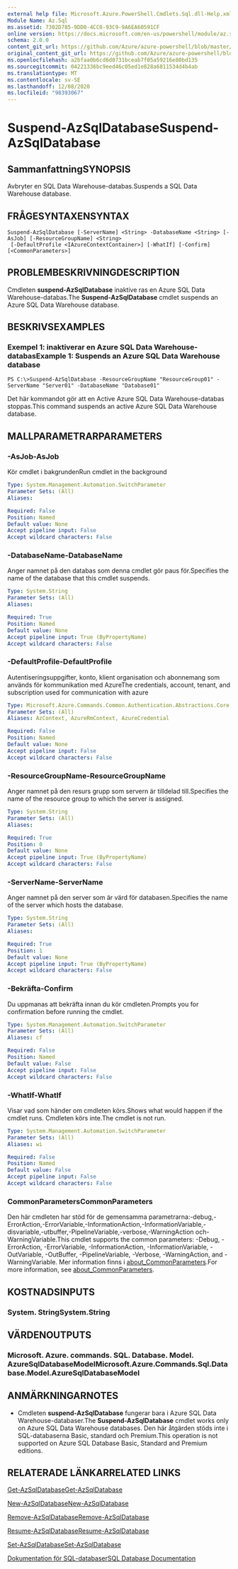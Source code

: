 ```yaml
---
external help file: Microsoft.Azure.PowerShell.Cmdlets.Sql.dll-Help.xml
Module Name: Az.Sql
ms.assetid: 7302D785-9DD0-4CC0-93C9-9A6EA60591CF
online version: https://docs.microsoft.com/en-us/powershell/module/az.sql/suspend-azsqldatabase
schema: 2.0.0
content_git_url: https://github.com/Azure/azure-powershell/blob/master/src/Sql/Sql/help/Suspend-AzSqlDatabase.md
original_content_git_url: https://github.com/Azure/azure-powershell/blob/master/src/Sql/Sql/help/Suspend-AzSqlDatabase.md
ms.openlocfilehash: a2bfaa0b6cd6d0731bceab7f05a59216e80bd135
ms.sourcegitcommit: 04221336bc9eed46c05ed1e828a6811534d4b4ab
ms.translationtype: MT
ms.contentlocale: sv-SE
ms.lasthandoff: 12/08/2020
ms.locfileid: "98393067"
---
```

# <span data-ttu-id="8aeeb-101">Suspend-AzSqlDatabase</span><span class="sxs-lookup"><span data-stu-id="8aeeb-101">Suspend-AzSqlDatabase</span></span>

## <span data-ttu-id="8aeeb-102">Sammanfattning</span><span class="sxs-lookup"><span data-stu-id="8aeeb-102">SYNOPSIS</span></span>
<span data-ttu-id="8aeeb-103">Avbryter en SQL Data Warehouse-databas.</span><span class="sxs-lookup"><span data-stu-id="8aeeb-103">Suspends a SQL Data Warehouse database.</span></span>

## <span data-ttu-id="8aeeb-104">FRÅGESYNTAXEN</span><span class="sxs-lookup"><span data-stu-id="8aeeb-104">SYNTAX</span></span>

```
Suspend-AzSqlDatabase [-ServerName] <String> -DatabaseName <String> [-AsJob] [-ResourceGroupName] <String>
 [-DefaultProfile <IAzureContextContainer>] [-WhatIf] [-Confirm] [<CommonParameters>]
```

## <span data-ttu-id="8aeeb-105">PROBLEMBESKRIVNING</span><span class="sxs-lookup"><span data-stu-id="8aeeb-105">DESCRIPTION</span></span>
<span data-ttu-id="8aeeb-106">Cmdleten **suspend-AzSqlDatabase** inaktive ras en Azure SQL Data Warehouse-databas.</span><span class="sxs-lookup"><span data-stu-id="8aeeb-106">The **Suspend-AzSqlDatabase** cmdlet suspends an Azure SQL Data Warehouse database.</span></span>

## <span data-ttu-id="8aeeb-107">BESKRIVS</span><span class="sxs-lookup"><span data-stu-id="8aeeb-107">EXAMPLES</span></span>

### <span data-ttu-id="8aeeb-108">Exempel 1: inaktiverar en Azure SQL Data Warehouse-databas</span><span class="sxs-lookup"><span data-stu-id="8aeeb-108">Example 1: Suspends an Azure SQL Data Warehouse database</span></span>
```
PS C:\>Suspend-AzSqlDatabase -ResourceGroupName "ResourceGroup01" -ServerName "Server01" -DatabaseName "Database01"
```

<span data-ttu-id="8aeeb-109">Det här kommandot gör att en Active Azure SQL Data Warehouse-databas stoppas.</span><span class="sxs-lookup"><span data-stu-id="8aeeb-109">This command suspends an active Azure SQL Data Warehouse database.</span></span>

## <span data-ttu-id="8aeeb-110">MALLPARAMETRAR</span><span class="sxs-lookup"><span data-stu-id="8aeeb-110">PARAMETERS</span></span>

### <span data-ttu-id="8aeeb-111">-AsJob</span><span class="sxs-lookup"><span data-stu-id="8aeeb-111">-AsJob</span></span>
<span data-ttu-id="8aeeb-112">Kör cmdlet i bakgrunden</span><span class="sxs-lookup"><span data-stu-id="8aeeb-112">Run cmdlet in the background</span></span>

```yaml
Type: System.Management.Automation.SwitchParameter
Parameter Sets: (All)
Aliases:

Required: False
Position: Named
Default value: None
Accept pipeline input: False
Accept wildcard characters: False
```

### <span data-ttu-id="8aeeb-113">-DatabaseName</span><span class="sxs-lookup"><span data-stu-id="8aeeb-113">-DatabaseName</span></span>
<span data-ttu-id="8aeeb-114">Anger namnet på den databas som denna cmdlet gör paus för.</span><span class="sxs-lookup"><span data-stu-id="8aeeb-114">Specifies the name of the database that this cmdlet suspends.</span></span>

```yaml
Type: System.String
Parameter Sets: (All)
Aliases:

Required: True
Position: Named
Default value: None
Accept pipeline input: True (ByPropertyName)
Accept wildcard characters: False
```

### <span data-ttu-id="8aeeb-115">-DefaultProfile</span><span class="sxs-lookup"><span data-stu-id="8aeeb-115">-DefaultProfile</span></span>
<span data-ttu-id="8aeeb-116">Autentiseringsuppgifter, konto, klient organisation och abonnemang som används för kommunikation med Azure</span><span class="sxs-lookup"><span data-stu-id="8aeeb-116">The credentials, account, tenant, and subscription used for communication with azure</span></span>

```yaml
Type: Microsoft.Azure.Commands.Common.Authentication.Abstractions.Core.IAzureContextContainer
Parameter Sets: (All)
Aliases: AzContext, AzureRmContext, AzureCredential

Required: False
Position: Named
Default value: None
Accept pipeline input: False
Accept wildcard characters: False
```

### <span data-ttu-id="8aeeb-117">-ResourceGroupName</span><span class="sxs-lookup"><span data-stu-id="8aeeb-117">-ResourceGroupName</span></span>
<span data-ttu-id="8aeeb-118">Anger namnet på den resurs grupp som servern är tilldelad till.</span><span class="sxs-lookup"><span data-stu-id="8aeeb-118">Specifies the name of the resource group to which the server is assigned.</span></span>

```yaml
Type: System.String
Parameter Sets: (All)
Aliases:

Required: True
Position: 0
Default value: None
Accept pipeline input: True (ByPropertyName)
Accept wildcard characters: False
```

### <span data-ttu-id="8aeeb-119">-ServerName</span><span class="sxs-lookup"><span data-stu-id="8aeeb-119">-ServerName</span></span>
<span data-ttu-id="8aeeb-120">Anger namnet på den server som är värd för databasen.</span><span class="sxs-lookup"><span data-stu-id="8aeeb-120">Specifies the name of the server which hosts the database.</span></span>

```yaml
Type: System.String
Parameter Sets: (All)
Aliases:

Required: True
Position: 1
Default value: None
Accept pipeline input: True (ByPropertyName)
Accept wildcard characters: False
```

### <span data-ttu-id="8aeeb-121">-Bekräfta</span><span class="sxs-lookup"><span data-stu-id="8aeeb-121">-Confirm</span></span>
<span data-ttu-id="8aeeb-122">Du uppmanas att bekräfta innan du kör cmdleten.</span><span class="sxs-lookup"><span data-stu-id="8aeeb-122">Prompts you for confirmation before running the cmdlet.</span></span>

```yaml
Type: System.Management.Automation.SwitchParameter
Parameter Sets: (All)
Aliases: cf

Required: False
Position: Named
Default value: False
Accept pipeline input: False
Accept wildcard characters: False
```

### <span data-ttu-id="8aeeb-123">-WhatIf</span><span class="sxs-lookup"><span data-stu-id="8aeeb-123">-WhatIf</span></span>
<span data-ttu-id="8aeeb-124">Visar vad som händer om cmdleten körs.</span><span class="sxs-lookup"><span data-stu-id="8aeeb-124">Shows what would happen if the cmdlet runs.</span></span>
<span data-ttu-id="8aeeb-125">Cmdleten körs inte.</span><span class="sxs-lookup"><span data-stu-id="8aeeb-125">The cmdlet is not run.</span></span>

```yaml
Type: System.Management.Automation.SwitchParameter
Parameter Sets: (All)
Aliases: wi

Required: False
Position: Named
Default value: False
Accept pipeline input: False
Accept wildcard characters: False
```

### <span data-ttu-id="8aeeb-126">CommonParameters</span><span class="sxs-lookup"><span data-stu-id="8aeeb-126">CommonParameters</span></span>
<span data-ttu-id="8aeeb-127">Den här cmdleten har stöd för de gemensamma parametrarna:-debug,-ErrorAction,-ErrorVariable,-InformationAction,-InformationVariable,-disvariable,-utbuffer,-PipelineVariable,-verbose,-WarningAction och-WarningVariable.</span><span class="sxs-lookup"><span data-stu-id="8aeeb-127">This cmdlet supports the common parameters: -Debug, -ErrorAction, -ErrorVariable, -InformationAction, -InformationVariable, -OutVariable, -OutBuffer, -PipelineVariable, -Verbose, -WarningAction, and -WarningVariable.</span></span> <span data-ttu-id="8aeeb-128">Mer information finns i [about_CommonParameters](http://go.microsoft.com/fwlink/?LinkID=113216).</span><span class="sxs-lookup"><span data-stu-id="8aeeb-128">For more information, see [about_CommonParameters](http://go.microsoft.com/fwlink/?LinkID=113216).</span></span>

## <span data-ttu-id="8aeeb-129">KOSTNADS</span><span class="sxs-lookup"><span data-stu-id="8aeeb-129">INPUTS</span></span>

### <span data-ttu-id="8aeeb-130">System. String</span><span class="sxs-lookup"><span data-stu-id="8aeeb-130">System.String</span></span>

## <span data-ttu-id="8aeeb-131">VÄRDEN</span><span class="sxs-lookup"><span data-stu-id="8aeeb-131">OUTPUTS</span></span>

### <span data-ttu-id="8aeeb-132">Microsoft. Azure. commands. SQL. Database. Model. AzureSqlDatabaseModel</span><span class="sxs-lookup"><span data-stu-id="8aeeb-132">Microsoft.Azure.Commands.Sql.Database.Model.AzureSqlDatabaseModel</span></span>

## <span data-ttu-id="8aeeb-133">ANMÄRKNINGAR</span><span class="sxs-lookup"><span data-stu-id="8aeeb-133">NOTES</span></span>
* <span data-ttu-id="8aeeb-134">Cmdleten **suspend-AzSqlDatabase** fungerar bara i Azure SQL Data Warehouse-databaser.</span><span class="sxs-lookup"><span data-stu-id="8aeeb-134">The **Suspend-AzSqlDatabase** cmdlet works only on Azure SQL Data Warehouse databases.</span></span> <span data-ttu-id="8aeeb-135">Den här åtgärden stöds inte i SQL-databaserna Basic, standard och Premium.</span><span class="sxs-lookup"><span data-stu-id="8aeeb-135">This operation is not supported on Azure SQL Database Basic, Standard and Premium editions.</span></span>

## <span data-ttu-id="8aeeb-136">RELATERADE LÄNKAR</span><span class="sxs-lookup"><span data-stu-id="8aeeb-136">RELATED LINKS</span></span>

[<span data-ttu-id="8aeeb-137">Get-AzSqlDatabase</span><span class="sxs-lookup"><span data-stu-id="8aeeb-137">Get-AzSqlDatabase</span></span>](./Get-AzSqlDatabase.md)

[<span data-ttu-id="8aeeb-138">New-AzSqlDatabase</span><span class="sxs-lookup"><span data-stu-id="8aeeb-138">New-AzSqlDatabase</span></span>](./New-AzSqlDatabase.md)

[<span data-ttu-id="8aeeb-139">Remove-AzSqlDatabase</span><span class="sxs-lookup"><span data-stu-id="8aeeb-139">Remove-AzSqlDatabase</span></span>](./Remove-AzSqlDatabase.md)

[<span data-ttu-id="8aeeb-140">Resume-AzSqlDatabase</span><span class="sxs-lookup"><span data-stu-id="8aeeb-140">Resume-AzSqlDatabase</span></span>](./Resume-AzSqlDatabase.md)

[<span data-ttu-id="8aeeb-141">Set-AzSqlDatabase</span><span class="sxs-lookup"><span data-stu-id="8aeeb-141">Set-AzSqlDatabase</span></span>](./Set-AzSqlDatabase.md)

[<span data-ttu-id="8aeeb-142">Dokumentation för SQL-databaser</span><span class="sxs-lookup"><span data-stu-id="8aeeb-142">SQL Database Documentation</span></span>](https://docs.microsoft.com/azure/sql-database/)


